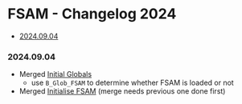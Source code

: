 # FSAM - Changelog 2024
- [2024.09.04](#20240904)

### 2024.09.04
- Merged [Initial Globals](/files/claims/fsam/Initial%20Globals.zip)
  - use `B_Glob_FSAM` to determine whether FSAM is loaded or not
- Merged [Initialise FSAM](/files/claims/fsam/InitialiseFSAM.zip) (merge needs previous one done first)
